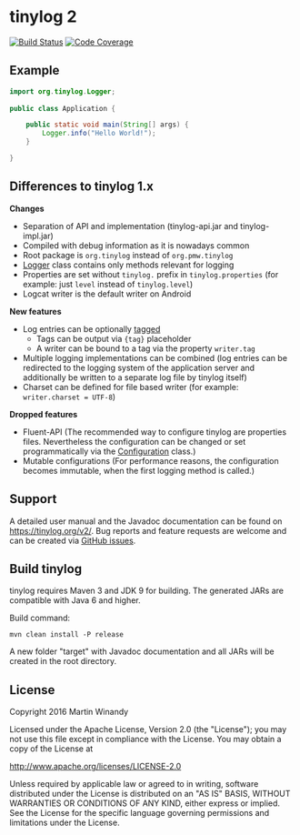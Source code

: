 tinylog 2
=========
[![Build Status](https://travis-ci.org/pmwmedia/tinylog.svg?branch=v2.0)](https://travis-ci.org/pmwmedia/tinylog)
[![Code Coverage](https://codecov.io/gh/pmwmedia/tinylog/branch/v2.0/graph/badge.svg)](https://codecov.io/gh/pmwmedia/tinylog/branch/v2.0)

Example
-------

```java
import org.tinylog.Logger;
    
public class Application {

    public static void main(String[] args) {
        Logger.info("Hello World!");
    }

}
```

Differences to tinylog 1.x
--------------------------

**Changes**

* Separation of API and implementation (tinylog-api.jar and tinylog-impl.jar)
* Compiled with debug information as it is nowadays common
* Root package is `org.tinylog` instead of `org.pmw.tinylog`
* [Logger](tinylog-api/src/main/java/org/tinylog/Logger.java) class contains only methods relevant for logging
* Properties are set without `tinylog.` prefix in `tinylog.properties` (for example: just `level` instead of `tinylog.level`)
* Logcat writer is the default writer on Android

**New features**

* Log entries can be optionally [tagged](tinylog-api/src/main/java/org/tinylog/Logger.java#L53)
  * Tags can be output via `{tag}` placeholder
  * A writer can be bound to a tag via the property `writer.tag`
* Multiple logging implementations can be combined (log entries can be redirected to the logging system of the application server and additionally be written to a separate log file by tinylog itself)
* Charset can be defined for file based writer (for example: `writer.charset = UTF-8`)

**Dropped features**

* Fluent-API (The recommended way to configure tinylog are properties files. Nevertheless the configuration can be changed or set programmatically via the [Configuration](tinylog-api/src/main/java/org/tinylog/configuration/Configuration.java) class.)
* Mutable configurations (For performance reasons, the configuration becomes immutable, when the first logging method is called.)

Support
-------

A detailed user manual and the Javadoc documentation can be found on https://tinylog.org/v2/. Bug reports and feature requests are welcome and can be created via [GitHub issues](https://github.com/pmwmedia/tinylog/issues).

Build tinylog
-------------

tinylog requires Maven 3 and JDK 9 for building. The generated JARs are compatible with Java 6 and higher.

Build command:

	mvn clean install -P release

A new folder "target" with Javadoc documentation and all JARs will be created in the root directory.

License
-------

Copyright 2016 Martin Winandy

Licensed under the Apache License, Version 2.0 (the "License"); you may not use this file except in compliance with the License. You may obtain a copy of the License at

http://www.apache.org/licenses/LICENSE-2.0

Unless required by applicable law or agreed to in writing, software distributed under the License is distributed on an "AS IS" BASIS, WITHOUT WARRANTIES OR CONDITIONS OF ANY KIND, either express or implied. See the License for the specific language governing permissions and limitations under the License.
